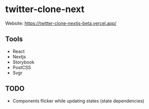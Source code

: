 # twitter-clone-next

Website: https://twitter-clone-nextjs-beta.vercel.app/

## Tools

- React
- Nextjs
- Storybook
- PostCSS
- Svgr

## TODO

- Components flicker while updating states (state dependencies)